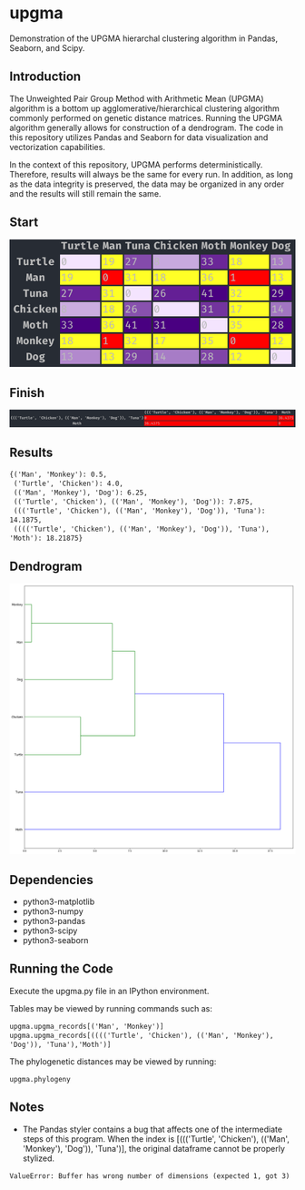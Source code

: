 # upgma
Demonstration of the UPGMA hierarchal clustering algorithm in Pandas, Seaborn, and Scipy.

## Introduction
The Unweighted Pair Group Method with Arithmetic Mean (UPGMA) algorithm is a bottom up agglomerative/hierarchical clustering algorithm commonly performed on genetic distance matrices.  Running the UPGMA algorithm generally allows for construction of a dendrogram.  The code in this repository utilizes Pandas and Seaborn for data visualization and vectorization capabilities.

In the context of this repository, UPGMA performs deterministically.  Therefore, results will always be the same for every run.  In addition, as long as the data integrity is preserved, the data may be organized in any order and the results will still remain the same.

## Start
![alt text](https://raw.githubusercontent.com/summonholmes/upgma/master/Start.png)

## Finish
![alt text](https://raw.githubusercontent.com/summonholmes/upgma/master/Finish.png)

## Results
```
{('Man', 'Monkey'): 0.5,
 ('Turtle', 'Chicken'): 4.0,
 (('Man', 'Monkey'), 'Dog'): 6.25,
 (('Turtle', 'Chicken'), (('Man', 'Monkey'), 'Dog')): 7.875,
 ((('Turtle', 'Chicken'), (('Man', 'Monkey'), 'Dog')), 'Tuna'): 14.1875,
 (((('Turtle', 'Chicken'), (('Man', 'Monkey'), 'Dog')), 'Tuna'), 'Moth'): 18.21875}
```

## Dendrogram
![alt text](https://raw.githubusercontent.com/summonholmes/upgma/master/dendrogram.png)

## Dependencies
* python3-matplotlib
* python3-numpy
* python3-pandas
* python3-scipy
* python3-seaborn

## Running the Code
Execute the upgma.py file in an IPython environment.

Tables may be viewed by running commands such as:
```
upgma.upgma_records[('Man', 'Monkey')]
upgma.upgma_records[(((('Turtle', 'Chicken'), (('Man', 'Monkey'), 'Dog')), 'Tuna'),'Moth')]
```

The phylogenetic distances may be viewed by running:
```
upgma.phylogeny
```

## Notes
* The Pandas styler contains a bug that affects one of the intermediate steps of this program.
When the index is [((('Turtle', 'Chicken'), (('Man', 'Monkey'), 'Dog')), 'Tuna')],
the original dataframe cannot be properly stylized.
```
ValueError: Buffer has wrong number of dimensions (expected 1, got 3)
```

